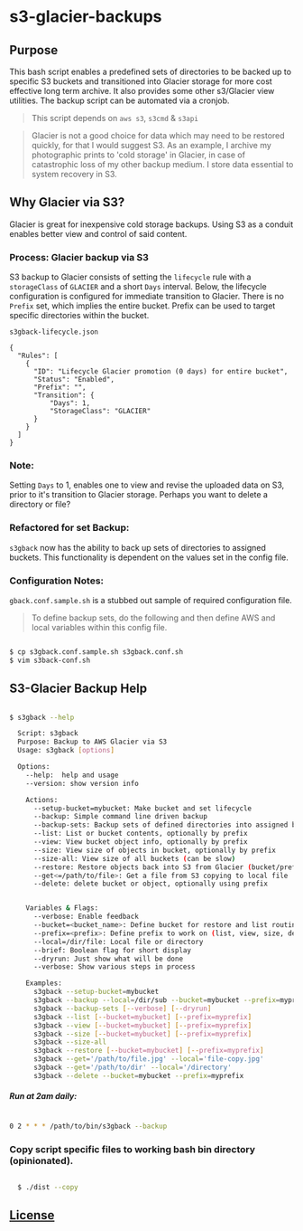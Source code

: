 # s3-glacier-backups

## Purpose
This bash script enables a predefined sets of directories to be backed up to
specific S3 buckets and transitioned into Glacier storage for more cost effective
long term archive. It also provides some other s3/Glacier view utilities.
The backup script can be automated via a cronjob.

> This script depends on `aws s3`, `s3cmd` & `s3api`

> Glacier is not a good choice for data which may need to be restored quickly,
for that I would suggest S3. As an example, I archive my photographic prints
to 'cold storage' in Glacier, in case of catastrophic loss of my other backup
medium. I store data essential to system recovery in S3.

## Why Glacier via S3?
Glacier is great for inexpensive cold storage backups. Using S3 as a
conduit enables better view and control of said content.

### Process: Glacier backup via S3
S3 backup to Glacier consists of setting the `lifecycle` rule with a `storageClass`
of `GLACIER` and a short `Days` interval. Below, the lifecycle configuration is
configured for immediate transition to Glacier. There is no `Prefix` set, which
implies the entire bucket. Prefix can be used to target specific directories
within the bucket.

`s3gback-lifecycle.json`

```
{
  "Rules": [
    {
      "ID": "Lifecycle Glacier promotion (0 days) for entire bucket",
      "Status": "Enabled",
      "Prefix": "",
      "Transition": {
          "Days": 1,
          "StorageClass": "GLACIER"
      }
    }
  ]
}

```
### Note:
Setting `Days` to 1, enables one to view and revise the uploaded data on S3,
prior to it's transition to Glacier storage. Perhaps you want to delete
a directory or file?

### Refactored for set Backup:
`s3gback` now has the ability to back up sets of directories to assigned buckets.
This functionality is dependent on the values set in the config file.

### Configuration Notes:
`gback.conf.sample.sh` is a stubbed out sample of required configuration file.

> To define backup sets, do the following and then define AWS and local variables
within this config file.

```sh

$ cp s3gback.conf.sample.sh s3gback.conf.sh
$ vim s3back-conf.sh

```

## S3-Glacier Backup Help

```sh

$ s3gback --help

  Script: s3gback
  Purpose: Backup to AWS Glacier via S3
  Usage: s3gback [options]

  Options:
    --help:  help and usage
    --version: show version info

    Actions:
      --setup-bucket=mybucket: Make bucket and set lifecycle
      --backup: Simple command line driven backup
      --backup-sets: Backup sets of defined directories into assigned buckets
      --list: List or bucket contents, optionally by prefix
      --view: View bucket object info, optionally by prefix
      --size: View size of objects in bucket, optionally by prefix
      --size-all: View size of all buckets (can be slow)
      --restore: Restore objects back into S3 from Glacier (bucket/prefix or all)
      --get<=/path/to/file>: Get a file from S3 copying to local file
      --delete: delete bucket or object, optionally using prefix


    Variables & Flags:
      --verbose: Enable feedback
      --bucket=<bucket_name>: Define bucket for restore and list routines
      --prefix=<prefix>: Define prefix to work on (list, view, size, delete, restore, etc)
      --local=/dir/file: Local file or directory
      --brief: Boolean flag for short display
      --dryrun: Just show what will be done
      --verbose: Show various steps in process

    Examples:
      s3gback --setup-bucket=mybucket
      s3gback --backup --local=/dir/sub --bucket=mybucket --prefix=myprefix
      s3gback --backup-sets [--verbose] [--dryrun]
      s3gback --list [--bucket=mybucket] [--prefix=myprefix]
      s3gback --view [--bucket=mybucket] [--prefix=myprefix]
      s3gback --size [--bucket=mybucket] [--prefix=myprefix]
      s3gback --size-all
      s3gback --restore [--bucket=mybucket] [--prefix=myprefix]
      s3gback --get='/path/to/file.jpg' --local='file-copy.jpg'
      s3gback --get='/path/to/dir' --local='/directory'
      s3gback --delete --bucket=mybucket --prefix=myprefix

```

##### Run at 2am daily:

```sh

0 2 * * * /path/to/bin/s3gback --backup

```

### Copy script specific files to working bash bin directory (opinionated).

```sh

  $ ./dist --copy

```

## [License](LICENSE.md)
